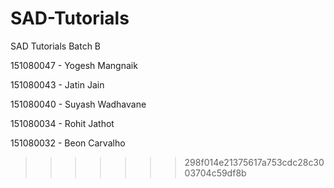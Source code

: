 # SAD-Tutorials
SAD Tutorials
Batch B

151080047 - Yogesh Mangnaik

151080043 - Jatin Jain

151080040 - Suyash Wadhavane

151080034 - Rohit Jathot

151080032 - Beon Carvalho
>>>>>>> 298f014e21375617a753cdc28c3003704c59df8b
